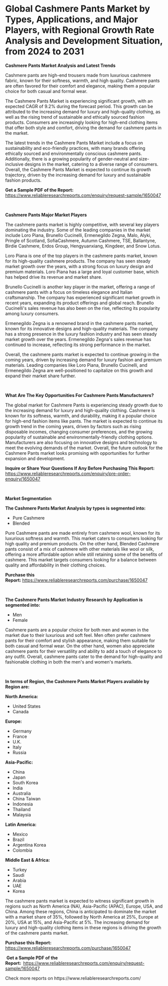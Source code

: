 <p><h1>Global Cashmere Pants Market by Types, Applications, and Major Players, with Regional Growth Rate Analysis and Development Situation, from 2024 to 2031</h1></p><p><strong>Cashmere Pants Market Analysis and Latest Trends</strong></p>
<p><p>Cashmere pants are high-end trousers made from luxurious cashmere fabric, known for their softness, warmth, and high quality. Cashmere pants are often favored for their comfort and elegance, making them a popular choice for both casual and formal wear.</p><p>The Cashmere Pants Market is experiencing significant growth, with an expected CAGR of 9.2% during the forecast period. This growth can be attributed to the increasing demand for luxury and high-quality clothing, as well as the rising trend of sustainable and ethically sourced fashion products. Consumers are increasingly looking for high-end clothing items that offer both style and comfort, driving the demand for cashmere pants in the market.</p><p>The latest trends in the Cashmere Pants Market include a focus on sustainability and eco-friendly practices, with many brands offering ethically sourced and environmentally conscious cashmere pants. Additionally, there is a growing popularity of gender-neutral and size-inclusive designs in the market, catering to a diverse range of consumers. Overall, the Cashmere Pants Market is expected to continue its growth trajectory, driven by the increasing demand for luxury and sustainable fashion products.</p></p>
<p><strong>Get a Sample PDF of the Report:&nbsp;</strong> <a href="https://www.reliableresearchreports.com/enquiry/request-sample/1650047">https://www.reliableresearchreports.com/enquiry/request-sample/1650047</a></p>
<p>&nbsp;</p>
<p><strong>Cashmere Pants Major Market Players</strong></p>
<p><p>The cashmere pants market is highly competitive, with several key players dominating the industry. Some of the leading companies in the market include Loro Piana, Brunello Cucinelli, Ermenegildo Zegna, Malo, Alyki, Pringle of Scotland, SofiaCashmere, Autumn Cashmere, TSE, Ballantyne, Birdie Cashmere, Erdos Group, Hengyuanxiang, Kingdeer, and Snow Lotus.</p><p>Loro Piana is one of the top players in the cashmere pants market, known for its high-quality cashmere products. The company has seen steady market growth over the years, with a strong focus on luxury design and premium materials. Loro Piana has a large and loyal customer base, which has helped drive its revenue and market share.</p><p>Brunello Cucinelli is another key player in the market, offering a range of cashmere pants with a focus on timeless elegance and Italian craftsmanship. The company has experienced significant market growth in recent years, expanding its product offerings and global reach. Brunello Cucinelli's sales revenue has also been on the rise, reflecting its popularity among luxury consumers.</p><p>Ermenegildo Zegna is a renowned brand in the cashmere pants market, known for its innovative designs and high-quality materials. The company has a strong presence in the luxury fashion industry and has seen steady market growth over the years. Ermenegildo Zegna's sales revenue has continued to increase, reflecting its strong performance in the market.</p><p>Overall, the cashmere pants market is expected to continue growing in the coming years, driven by increasing demand for luxury fashion and premium materials. Leading companies like Loro Piana, Brunello Cucinelli, and Ermenegildo Zegna are well-positioned to capitalize on this growth and expand their market share further.</p></p>
<p>&nbsp;</p>
<p><strong>What Are The Key Opportunities For Cashmere Pants Manufacturers?</strong></p>
<p><p>The global market for Cashmere Pants is experiencing steady growth due to the increasing demand for luxury and high-quality clothing. Cashmere is known for its softness, warmth, and durability, making it a popular choice for high-end fashion items like pants. The market is expected to continue its growth trend in the coming years, driven by factors such as rising disposable incomes, changing consumer preferences, and the growing popularity of sustainable and environmentally-friendly clothing options. Manufacturers are also focusing on innovative designs and technology to meet the evolving demands of the market. Overall, the future outlook for the Cashmere Pants market looks promising with opportunities for further expansion and development.</p></p>
<p><strong>Inquire or Share Your Questions If Any Before Purchasing This Report:</strong> <a href="https://www.reliableresearchreports.com/enquiry/pre-order-enquiry/1650047">https://www.reliableresearchreports.com/enquiry/pre-order-enquiry/1650047</a></p>
<p>&nbsp;</p>
<p><strong>Market Segmentation</strong></p>
<p><strong>The Cashmere Pants Market Analysis by types is segmented into:</strong></p>
<p><ul><li>Pure Cashmere</li><li>Blended</li></ul></p>
<p><p>Pure Cashmere pants are made entirely from cashmere wool, known for its luxurious softness and warmth. This market caters to consumers looking for high quality and premium products. On the other hand, Blended Cashmere pants consist of a mix of cashmere with other materials like wool or silk, offering a more affordable option while still retaining some of the benefits of cashmere. This market targets consumers looking for a balance between quality and affordability in their clothing choices.</p></p>
<p><strong>Purchase this Report:&nbsp;</strong><a href="https://www.reliableresearchreports.com/purchase/1650047">https://www.reliableresearchreports.com/purchase/1650047</a></p>
<p>&nbsp;</p>
<p><strong>The Cashmere Pants Market Industry Research by Application is segmented into:</strong></p>
<p><ul><li>Men</li><li>Female</li></ul></p>
<p><p>Cashmere pants are a popular choice for both men and women in the market due to their luxurious and soft feel. Men often prefer cashmere pants for their comfort and stylish appearance, making them suitable for both casual and formal wear. On the other hand, women also appreciate cashmere pants for their versatility and ability to add a touch of elegance to any outfit. Overall, cashmere pants cater to the demand for high-quality and fashionable clothing in both the men's and women's markets.</p></p>
<p>&nbsp;</p>
<p><strong>In terms of Region, the Cashmere Pants Market Players available by Region are:</strong></p>
<p>
    <p> <strong> North America: </strong>
        <ul>
            <li>United States</li>
            <li>Canada</li>
        </ul>
        </p> 
    <p> <strong> Europe: </strong>
        <ul>
            <li>Germany</li>
            <li>France</li>
            <li>U.K.</li>
            <li>Italy</li>
            <li>Russia</li>
        </ul>
        </p> 
    <p> <strong> Asia-Pacific: </strong>
        <ul>
            <li>China</li>
            <li>Japan</li>
            <li>South Korea</li>
            <li>India</li>
            <li>Australia</li>
            <li>China Taiwan</li>
            <li>Indonesia</li>
            <li>Thailand</li>
            <li>Malaysia</li>
        </ul>
        </p> 
    <p> <strong> Latin America: </strong>
        <ul>
            <li>Mexico</li>
            <li>Brazil</li>
            <li>Argentina Korea</li>
            <li>Colombia</li>
        </ul>
        </p> 
    <p> <strong> Middle East & Africa: </strong>
        <ul>
            <li>Turkey</li>
            <li>Saudi</li>
            <li>Arabia</li>
            <li>UAE</li>
            <li>Korea</li>
        </ul>
    </p>
    </p>
<p><p>The cashmere pants market is expected to witness significant growth in regions such as North America (NA), Asia-Pacific (APAC), Europe, USA, and China. Among these regions, China is anticipated to dominate the market with a market share of 35%, followed by North America at 25%, Europe at 20%, USA at 15%, and Asia-Pacific at 5%. The increasing demand for luxury and high-quality clothing items in these regions is driving the growth of the cashmere pants market.</p></p>
<p><strong>Purchase this Report: </strong><a href="https://www.reliableresearchreports.com/purchase/1650047">https://www.reliableresearchreports.com/purchase/1650047</a></p>
<p>&nbsp;<strong>Get a Sample PDF of the Report:&nbsp;&nbsp;</strong><a href="https://www.reliableresearchreports.com/enquiry/request-sample/1650047">https://www.reliableresearchreports.com/enquiry/request-sample/1650047</a></p>
<p><strong></strong></p>
<p>Check more reports on https://www.reliableresearchreports.com/</p>